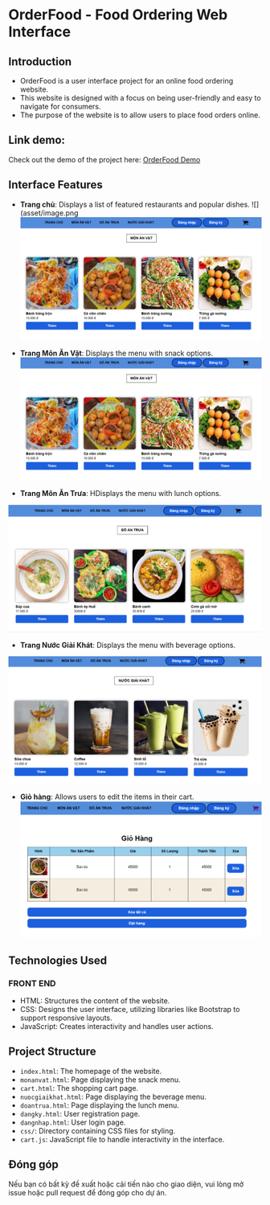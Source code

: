 # OrderFood - Food Ordering Web Interface

## Introduction
- OrderFood is a user interface project for an online food ordering website.
- This website is designed with a focus on being user-friendly and easy to navigate for consumers.
- The purpose of the website is to allow users to place food orders online.

## Link demo: 
Check out the demo of the project here: [OrderFood Demo](https://drive.google.com/file/d/16wQJu4eDyiTIfCeFUMwPdZAmxJS7dVnr/view?usp=sharing)

## Interface Features
- **Trang chủ**: Displays a list of featured restaurants and popular dishes.
![](asset/image.png![](asset/monanvat.png "Đồ ăn vặt")

- **Trang Môn Ăn Vặt**: Displays the menu with snack options.
![](asset/monanvat.png "Đồ ăn vặt")

- **Trang Môn Ăn Trưa**: HDisplays the menu with lunch options.

![](asset/monantrua.png "Đồ ăn trưa")

- **Trang Nước Giải Khát**: Displays the menu with beverage options.

![](asset/nuocgiaikhat.png "nước giải khát")

- **Giỏ hàng**: Allows users to edit the items in their cart.
![](asset/cart.png "giỏ hàng")


## Technologies Used

### FRONT END
- HTML: Structures the content of the website.
- CSS: Designs the user interface, utilizing libraries like Bootstrap to support responsive layouts.
- JavaScript: Creates interactivity and handles user actions.

## Project Structure
- `index.html`: The homepage of the website.
- `monanvat.html`: Page displaying the snack menu.
- `cart.html`: The shopping cart page.
- `nuocgiaikhat.html`: Page displaying the beverage menu.
- `doantrua.html`: Page displaying the lunch menu.
- `dangky.html`: User registration page.
- `dangnhap.html`:  User login page.
- `css/`: Directory containing CSS files for styling.
- `cart.js`: JavaScript file to handle interactivity in the interface.

## Đóng góp
Nếu bạn có bất kỳ đề xuất hoặc cải tiến nào cho giao diện, vui lòng mở issue hoặc pull request để đóng góp cho dự án.
